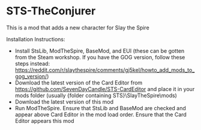 # STS-TheConjurer

This is a mod that adds a new character for Slay the Spire

Installation Instructions:

- Install StsLib, ModTheSpire, BaseMod, and EUI (these can be gotten from the Steam workshop. If you have the GOG version, follow these steps instead: https://reddit.com/r/slaythespire/comments/gj5kel/howto_add_mods_to_gog_version/)
- Download the latest version of the Card Editor from https://github.com/SevenDayCandle/STS-CardEditor and place it in your mods folder (usually {folder containing STS}\SlayTheSpire\mods)
- Download the latest version of this mod
- Run ModTheSpire. Ensure that StsLib and BaseMod are checked and appear above Card Editor in the mod load order. Ensure that the Card Editor appears this mod
